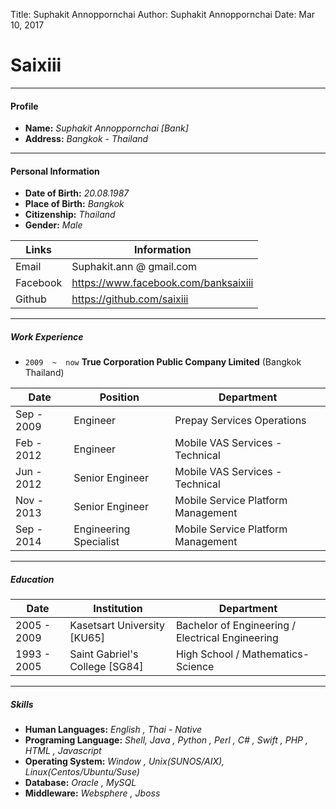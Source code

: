Title: Suphakit Annoppornchai
Author: Suphakit Annoppornchai
Date:   Mar 10, 2017  


# Saixiii
-----
#### Profile
* **Name:**  _Suphakit Annoppornchai [Bank]_
* **Address:**  _Bangkok - Thailand_

-----
#### Personal Information
* **Date of Birth:** _20.08.1987_
* **Place of Birth:** _Bangkok_
* **Citizenship:** _Thailand_
* **Gender:** _Male_

|Links|Information|
|--------------|-----|
|Email|Suphakit.ann @ gmail.com|
|Facebook|https://www.facebook.com/banksaixiii|
|Github|https://github.com/saixiii|

-----
##### Work Experience
* `2009  ~  now`   **True Corporation Public Company Limited**  (Bangkok Thailand)

|Date| Position|Department|
|------|-----------|---------------|
|Sep - 2009 | Engineer | Prepay Services Operations |
|Feb - 2012 | Engineer  | Mobile VAS Services - Technical |
|Jun - 2012 | Senior Engineer | Mobile VAS Services - Technical |
|Nov - 2013 | Senior Engineer | Mobile Service Platform Management |
|Sep - 2014 | Engineering Specialist | Mobile Service Platform Management |

-----
##### Education

|Date|Institution|Department|
|--|--|---|
|2005 - 2009|Kasetsart University [KU65]|Bachelor of Engineering / Electrical Engineering|
|1993 - 2005|Saint Gabriel's College [SG84]|High School / Mathematics-Science|

-----
##### Skills
* **Human Languages:** _English , Thai - Native_
* **Programing Language:** _Shell,  Java , Python , Perl , C# , Swift , PHP , HTML , Javascript_
* **Operating System:** _Window , Unix(SUNOS/AIX), Linux(Centos/Ubuntu/Suse)_
* **Database:** _Oracle , MySQL_
* **Middleware:** _Websphere , Jboss_




